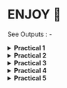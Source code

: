# ENJOY 🎉

See Outputs : - 

<details>
  <summary><strong>Practical 1</strong></summary>
  <img src="https://github.com/nimeshkadecha/Android_GTU/blob/main/Output_screen_shot/Practical_1.png" alt="Practical 1" height="500"/>
</details>

<details>
  <summary><strong>Practical 2</strong></summary>
  <img src="https://github.com/nimeshkadecha/Android_GTU/blob/main/Output_screen_shot/Practical_2.png" alt="Practical 2" height="500"/>
</details>

<details>
  <summary><strong>Practical 3</strong></summary>
  <img src="https://github.com/nimeshkadecha/Android_GTU/blob/main/Output_screen_shot/Practical_3.png" alt="Practical 3" height="500"/>
</details>

<details>
  <summary><strong>Practical 4</strong></summary>
  <img src="https://github.com/nimeshkadecha/Android_GTU/blob/main/Output_screen_shot/Practical_4_1.png" alt="Practical 4.1" height="500"/>
  <img src="https://github.com/nimeshkadecha/Android_GTU/blob/main/Output_screen_shot/Practical_4_2.png" alt="Practical 4.2" height="500"/>
  <img src="https://github.com/nimeshkadecha/Android_GTU/blob/main/Output_screen_shot/Practical_4_3.png" alt="Practical 4.3" height="500"/>
</details>

<details>
  <summary><strong>Practical 5</strong></summary>
  <img src="https://github.com/nimeshkadecha/Android_GTU/blob/main/Output_screen_shot/Pratical_5.png" alt="Practical 5" height="500"/>
</details>
